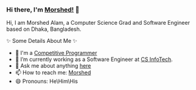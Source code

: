### Hi there, I'm [Morshed!](https://www.linkedin.com/in/morshed-seu) 👋

Hi, I am Morshed Alam, a Computer Science Grad and Software Engineer based on Dhaka, Bangladesh.

✨ Some Details About Me ✨

- 🤔 I'm a [Competitive Programmer](https://www.stopstalk.com/user/profile/Morshed_Alam_Raju)
- 🔭 I’m currently working as a Software Engineer at [CS InfoTech](http://www.csinfotechbd.com/).
- 💬 Ask me about anything [here](https://github.com/MorshedAlamRaju/MorshedAlamRaju/issues)
- 📫 How to reach me: [Morshed](https://www.linkedin.com/in/morshed-seu)
- 😄 Pronouns: He\Him\His

